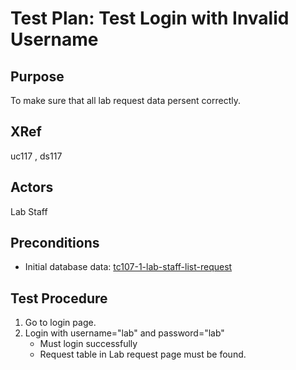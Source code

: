 Test Plan: Test Login with Invalid Username
===========================================

## Purpose

To make sure that all lab request data persent correctly.


## XRef

uc117 , ds117


## Actors

Lab Staff


## Preconditions

* Initial database data: [tc107-1-lab-staff-list-request](../../../casper/fixtures/tc107-1-lab-staff-list-request.yml)


## Test Procedure

1. Go to login page.
2. Login with username="lab" and password="lab"
    * Must login successfully
    * Request table in Lab request page must be found.


